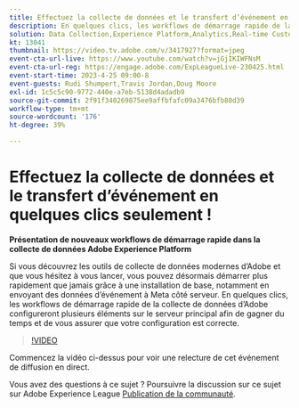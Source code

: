 ```yaml
---
title: Effectuez la collecte de données et le transfert d’événement en quelques clics seulement !
description: En quelques clics, les workflows de démarrage rapide de la collecte de données d’Adobe configureront plusieurs éléments sur le serveur principal afin de gagner du temps et de vous assurer que votre configuration est correcte.
solution: Data Collection,Experience Platform,Analytics,Real-time Customer Data Platform,Customer Journey Analytics
kt: 13041
thumbnail: https://video.tv.adobe.com/v/3417927?format=jpeg
event-cta-url-live: https://www.youtube.com/watch?v=jGjIKIWFNsM
event-cta-url-reg: https://engage.adobe.com/ExpLeagueLive-230425.html
event-start-time: 2023-4-25 09:00-8
event-guests: Rudi Shumpert,Travis Jordan,Doug Moore
exl-id: 1c5c5c90-9772-440e-a7eb-5138d4adadb9
source-git-commit: 2f91f340269875ee9affbfafc09a3476bfb80d39
workflow-type: tm+mt
source-wordcount: '176'
ht-degree: 39%

---
```


# Effectuez la collecte de données et le transfert d’événement en quelques clics seulement !

**Présentation de nouveaux workflows de démarrage rapide dans la collecte de données Adobe Experience Platform**

Si vous découvrez les outils de collecte de données modernes d’Adobe et que vous hésitez à vous lancer, vous pouvez désormais démarrer plus rapidement que jamais grâce à une installation de base, notamment en envoyant des données d’événement à Meta côté serveur. En quelques clics, les workflows de démarrage rapide de la collecte de données d’Adobe configureront plusieurs éléments sur le serveur principal afin de gagner du temps et de vous assurer que votre configuration est correcte.

>[!VIDEO](https://video.tv.adobe.com/v/3417927/?quality=12&learn=on)

Commencez la vidéo ci-dessus pour voir une relecture de cet événement de diffusion en direct.

Vous avez des questions à ce sujet ? Poursuivre la discussion sur ce sujet sur Adobe Experience League [Publication de la communauté](https://experienceleaguecommunities.adobe.com/t5/adobe-experience-platform-data/experience-league-live-post-session-discussion-get-data/m-p/589754#M476).
